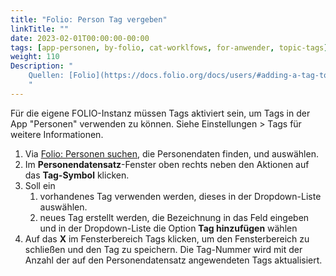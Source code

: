 ```yaml
---
title: "Folio: Person Tag vergeben"
linkTitle: ""
date: 2023-02-01T00:00:00-00:00
tags: [app-personen, by-folio, cat-worklfows, for-anwender, topic-tags]
weight: 110
Description: "
    Quellen: [Folio](https://docs.folio.org/docs/users/#adding-a-tag-to-a-user-record) & [GBV](https://info.gbv.de/display/FOLIOGBVEXTERN/Folio:+Person+Tag+vergeben)
    "
---
```


Für die eigene FOLIO-Instanz müssen Tags aktiviert sein, um Tags in der App "Personen" verwenden zu können. Siehe Einstellungen > Tags für weitere Informationen.

1.  Via [Folio: Personen suchen](https://info.gbv.de/display/FOLIOGBVEXTERN/Folio%3A+Personen+suchen), die Personendaten finden, und auswählen.
2.  Im **Personendatensatz**\-Fenster oben rechts neben den Aktionen auf das **Tag-Symbol** klicken.
3.  Soll ein
    1.  vorhandenes Tag verwenden werden, dieses in der Dropdown-Liste auswählen.
    2.  neues Tag erstellt werden, die Bezeichnung in das Feld eingeben und in der Dropdown-Liste die Option **Tag hinzufügen** wählen
4.  Auf das **X** im Fensterbereich Tags klicken, um den Fensterbereich zu schließen und den Tag zu speichern. Die Tag-Nummer wird mit der Anzahl der auf den Personendatensatz angewendeten Tags aktualisiert.
